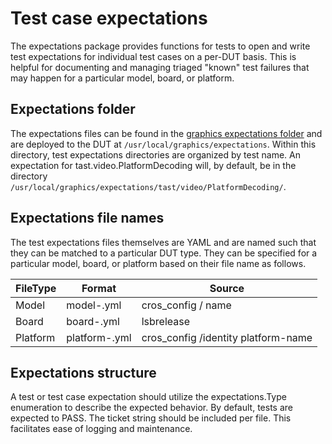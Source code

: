 # Test case expectations

The expectations package provides functions for tests to open and write test
expectations for individual test cases on a per-DUT basis. This is helpful for
documenting and managing triaged "known" test failures that may happen for a
particular model, board, or platform.

## Expectations folder

The expectations files can be found in the [graphics expectations folder](https://chromium.googlesource.com/chromiumos/platform/graphics/+/refs/heads/main/expectations/)
and are deployed to the DUT at `/usr/local/graphics/expectations`. Within this
directory, test expectations directories are organized by test name. An
expectation for tast.video.PlatformDecoding will, by default, be in the
directory `/usr/local/graphics/expectations/tast/video/PlatformDecoding/`.

## Expectations file names

The test expectations files themselves are YAML and are named such that they
can be matched to a particular DUT type. They can be specified for a
particular model, board, or platform based on their file name as follows.

| FileType | Format | Source |
|----------|--------|--------|
| Model    | model-<model>.yml | cros\_config / name |
| Board    | board-<board>.yml | lsbrelease |
| Platform | platform-<platform>.yml | cros\_config /identity platform-name |

## Expectations structure
A test or test case expectation should utilize the expectations.Type
enumeration to describe the expected behavior. By default, tests are expected
to PASS. The ticket string should be included per file. This facilitates
ease of logging and maintenance.
